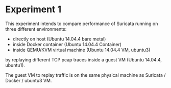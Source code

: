 Experiment 1
============

This experiment intends to compare performance of Suricata running on three
different environments:

 - directly on host (Ubuntu 14.04.4 bare metal)
 - inside Docker container (Ubuntu 14.04.4 Container)
 - inside QEMU/KVM virtual machine (Ubuntu 14.04.4 VM, ubuntu3)

by replaying different TCP pcap traces inside a guest VM (Ubuntu 14.04.4, ubuntu1).

The guest VM to replay traffic is on the same physical machine as Suricata / Docker /  ubuntu3 VM.
